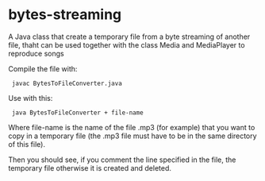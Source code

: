 # bytes-streaming
A Java class that create a temporary file from a byte streaming of another file, thaht can be used together with the class Media and MediaPlayer to reproduce songs

Compile the file with:

     javac BytesToFileConverter.java

Use with this:

     java BytesToFileConverter + file-name 

Where file-name is the name of the file .mp3 (for example) that you want to copy in a temporary file (the .mp3 file must have to be in the same directory of this file).

Then you should see, if you comment the line specified in the file, the temporary file otherwise it is created and deleted.
